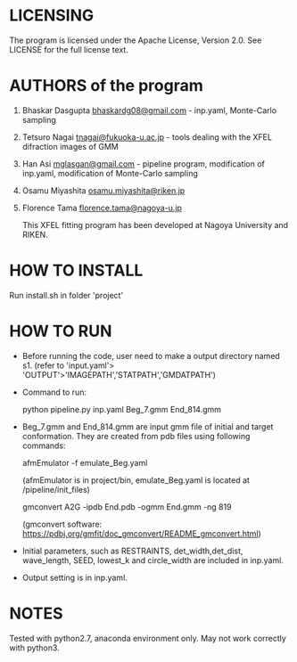  # LICENSING

The program is licensed under the Apache License, Version 2.0. See LICENSE for the full license text.

# AUTHORS of the program

1. Bhaskar Dasgupta <bhaskardg08@gmail.com> - inp.yaml, Monte-Carlo sampling

2. Tetsuro Nagai <tnagai@fukuoka-u.ac.jp> - tools dealing with the XFEL difraction images of GMM

3. Han Asi <mglasgan@gmail.com> - pipeline program, modification of inp.yaml, modification of Monte-Carlo sampling

4. Osamu Miyashita <osamu.miyashita@riken.jp>

5. Florence Tama <florence.tama@nagoya-u.jp>



   This XFEL fitting program has been developed at Nagoya University and RIKEN.

# HOW TO INSTALL

Run install.sh in folder 'project'

# HOW TO RUN

- Before running the code, user need to make a output directory named s1. (refer to 'input.yaml'> 'OUTPUT'>'IMAGEPATH','STATPATH','GMDATPATH')

- Command to run: 

  python pipeline.py inp.yaml Beg_7.gmm End_814.gmm
  
- Beg_7.gmm and End_814.gmm are input gmm file of initial and target conformation. They are created from pdb files using following commands: 
  
  afmEmulator -f emulate_Beg.yaml
  
  (afmEmulator is in project/bin, emulate_Beg.yaml is located at /pipeline/init_files)
  
  gmconvert A2G -ipdb End.pdb -ogmm End.gmm -ng 819
  
  (gmconvert software: https://pdbj.org/gmfit/doc_gmconvert/README_gmconvert.html)

- Initial parameters, such as RESTRAINTS, det_width,det_dist, wave_length, SEED, lowest_k and circle_width are included in inp.yaml.

- Output setting is in inp.yaml.

# NOTES

Tested with python2.7, anaconda environment only. May not work correctly with python3.









